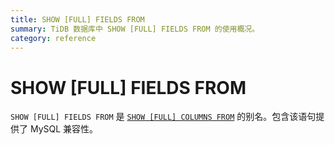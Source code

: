 ```yaml
---
title: SHOW [FULL] FIELDS FROM
summary: TiDB 数据库中 SHOW [FULL] FIELDS FROM 的使用概况。
category: reference
---
```


# SHOW [FULL] FIELDS FROM

`SHOW [FULL] FIELDS FROM` 是 [`SHOW [FULL] COLUMNS FROM`](/v3.0/reference/sql/statements/show-columns-from.md) 的别名。包含该语句提供了 MySQL 兼容性。
